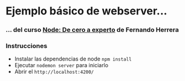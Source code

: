 # Ejemplo básico de webserver...
### ... del curso [Node: De cero a experto](https://www.udemy.com/share/1013OABUodc1dTRnw=/) de Fernando Herrera


### Instrucciones
- Instalar las dependencias de node `npm install`
- Ejecutar `nodemon server` para iniciarlo
- Abrir el `http://localhost:4200/`

